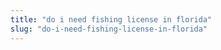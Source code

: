 ```yaml
---
title: "do i need fishing license in florida"
slug: "do-i-need-fishing-license-in-florida"
---
```


